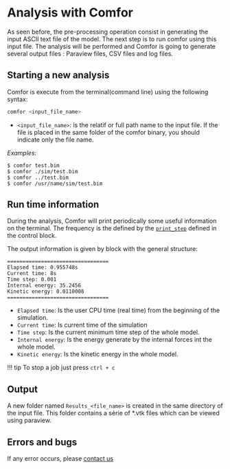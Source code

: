 # Analysis with Comfor

As seen before, the pre-processing operation consist in generating the input ASCII text file of the model. The next step is to run comfor using this input file. The analysis will be performed and Comfor is going to generate several output files : Paraview files, CSV files and log files.

## Starting a new analysis

Comfor is execute from the terminal(command line) using the following syntax:

```bash
comfor <input_file_name>
```

- `<input_file_name>`: is the relatif or full path name to the input file. If the file is placed in the same folder of the comfor binary, you should indicate only the file name.

_Examples_:

```console
$ comfor test.bim
$ comfor ./sim/test.bim
$ comfor ../test.bim
$ comfor /usr/name/sim/test.bim
```

## Run time information

During the analysis, Comfor will print periodically some useful information on the terminal. The frequency is the defined by the [`print_step`](user_preprocessing.md#control) defined in the control block.

The output information is given by block with the general structure:

```console
=================================
Elapsed time: 0.955748s
Current time: 8s
Time step: 0.001
Internal energy: 35.2456
Kinetic energy: 0.0110008
=================================
```

- `Elapsed time`: Is the user CPU time (real time) from the beginning of the simulation.
- `Current time`: Is current time of the simulation
- `Time step`: Is the current minimum time step of the whole model.
- `Internal energy`: Is the energy generate by the internal forces int the whole model.
- `Kinetic energy`: Is the kinetic energy in the whole model.

!!! tip
    To stop a job just press `ctrl + c`

## Output

A new folder named `Results_<file_name>` is created in the same directory of the input file. This folder contains a série of \*.vtk files which can be viewed using paraview.

## Errors and bugs

If any error occurs, please [contact us]()
